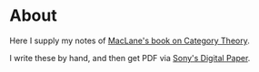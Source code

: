 # About

Here I supply my notes of [MacLane's book on Category Theory](https://www.springer.com/us/book/9780387984032).

I write these by hand, and then get PDF via [Sony's Digital Paper](https://www.sony.jp/digital-paper/products/DPT-RP1).

